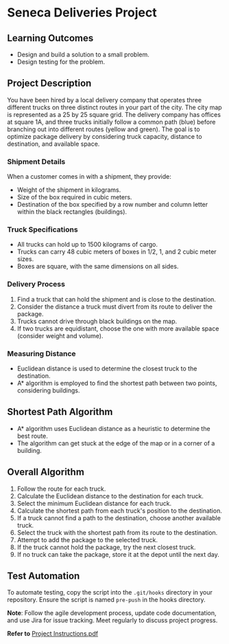 # Seneca Deliveries Project

## Learning Outcomes
- Design and build a solution to a small problem.
- Design testing for the problem.

## Project Description

You have been hired by a local delivery company that operates three different trucks on three distinct routes in your part of the city. The city map is represented as a 25 by 25 square grid. The delivery company has offices at square 1A, and three trucks initially follow a common path (blue) before branching out into different routes (yellow and green). The goal is to optimize package delivery by considering truck capacity, distance to destination, and available space.

### Shipment Details
When a customer comes in with a shipment, they provide:
- Weight of the shipment in kilograms.
- Size of the box required in cubic meters.
- Destination of the box specified by a row number and column letter within the black rectangles (buildings).

### Truck Specifications
- All trucks can hold up to 1500 kilograms of cargo.
- Trucks can carry 48 cubic meters of boxes in 1/2, 1, and 2 cubic meter sizes.
- Boxes are square, with the same dimensions on all sides.

### Delivery Process
1. Find a truck that can hold the shipment and is close to the destination.
2. Consider the distance a truck must divert from its route to deliver the package.
3. Trucks cannot drive through black buildings on the map.
4. If two trucks are equidistant, choose the one with more available space (consider weight and volume).

### Measuring Distance
- Euclidean distance is used to determine the closest truck to the destination.
- A* algorithm is employed to find the shortest path between two points, considering buildings.

## Shortest Path Algorithm
- A* algorithm uses Euclidean distance as a heuristic to determine the best route.
- The algorithm can get stuck at the edge of the map or in a corner of a building.

## Overall Algorithm
1. Follow the route for each truck.
2. Calculate the Euclidean distance to the destination for each truck.
3. Select the minimum Euclidean distance for each truck.
4. Calculate the shortest path from each truck's position to the destination.
5. If a truck cannot find a path to the destination, choose another available truck.
6. Select the truck with the shortest path from its route to the destination.
7. Attempt to add the package to the selected truck.
8. If the truck cannot hold the package, try the next closest truck.
9. If no truck can take the package, store it at the depot until the next day.


## Test Automation
To automate testing, copy the script into the `.git/hooks` directory in your repository. Ensure the script is named `pre-push` in the hooks directory.

**Note**: Follow the agile development process, update code documentation, and use Jira for issue tracking. Meet regularly to discuss project progress.



 **Refer to** [Project Instructions.pdf](https://github.com/AbhayMahendera/SFT-Project/blob/main/Project%20Instructions.pdf)
